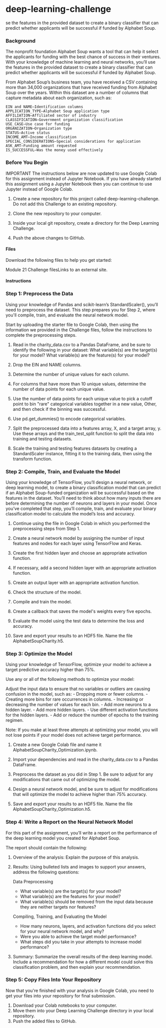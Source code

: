 # deep-learning-challenge
se the features in the provided dataset to create a binary classifier that can predict whether applicants will be successful if funded by Alphabet Soup.

### Background
The nonprofit foundation Alphabet Soup wants a tool that can help it select the applicants for funding with the best chance of success in their ventures. With your knowledge of machine learning and neural networks, you’ll use the features in the provided dataset to create a binary classifier that can predict whether applicants will be successful if funded by Alphabet Soup.

From Alphabet Soup’s business team, you have received a CSV containing more than 34,000 organizations that have received funding from Alphabet Soup over the years. Within this dataset are a number of columns that capture metadata about each organization, such as:

    EIN and NAME—Identification columns
    APPLICATION_TYPE—Alphabet Soup application type
    AFFILIATION—Affiliated sector of industry
    CLASSIFICATION—Government organization classification
    USE_CASE—Use case for funding
    ORGANIZATION—Organization type
    STATUS—Active status
    INCOME_AMT—Income classification
    SPECIAL_CONSIDERATIONS—Special considerations for application
    ASK_AMT—Funding amount requested
    IS_SUCCESSFUL—Was the money used effectively

### Before You Begin
IMPORTANT
The instructions below are now updated to use Google Colab for this assignment instead of Jupyter Notebook. If you have already started this assignment using a Jupyter Notebook then you can continue to use Jupyter instead of Google Colab.

1. Create a new repository for this project called deep-learning-challenge. Do not add this Challenge to an existing repository.

2. Clone the new repository to your computer.

3. Inside your local git repository, create a directory for the Deep Learning Challenge.

4. Push the above changes to GitHub.

#### Files
Download the following files to help you get started:

Module 21 Challenge filesLinks to an external site.

#### Instructions

### Step 1: Preprocess the Data
Using your knowledge of Pandas and scikit-learn’s StandardScaler(), you’ll need to preprocess the dataset. This step prepares you for Step 2, where you'll compile, train, and evaluate the neural network model.

Start by uploading the starter file to Google Colab, then using the information we provided in the Challenge files, follow the instructions to complete the preprocessing steps.

  1. Read in the charity_data.csv to a Pandas DataFrame, and be sure to identify the following in your dataset:
      What variable(s) are the target(s) for your model?
      What variable(s) are the feature(s) for your model?
  2.  Drop the EIN and NAME columns.

  3.  Determine the number of unique values for each column.

  4.  For columns that have more than 10 unique values, determine the number of data points for each unique value.

  5.  Use the number of data points for each unique value to pick a cutoff point to bin "rare" categorical variables together in a new value, Other, and then check if the binning was successful.

  6.  Use pd.get_dummies() to encode categorical variables.

  7.  Split the preprocessed data into a features array, X, and a target array, y. Use these arrays and the train_test_split function to split the data into training and testing datasets.

  8.  Scale the training and testing features datasets by creating a StandardScaler instance, fitting it to the training data, then using the transform function.


### Step 2: Compile, Train, and Evaluate the Model
Using your knowledge of TensorFlow, you’ll design a neural network, or deep learning model, to create a binary classification model that can predict if an Alphabet Soup-funded organization will be successful based on the features in the dataset. You’ll need to think about how many inputs there are before determining the number of neurons and layers in your model. Once you’ve completed that step, you’ll compile, train, and evaluate your binary classification model to calculate the model’s loss and accuracy.

  1.  Continue using the file in Google Colab in which you performed the preprocessing steps from Step 1.

  2.  Create a neural network model by assigning the number of input features and nodes for each layer using TensorFlow and Keras.

  3.  Create the first hidden layer and choose an appropriate activation function.

  4.  If necessary, add a second hidden layer with an appropriate activation function.

  5.  Create an output layer with an appropriate activation function.

  6.  Check the structure of the model.

  7.  Compile and train the model.

  8.  Create a callback that saves the model's weights every five epochs.

  9.  Evaluate the model using the test data to determine the loss and accuracy.

  10. Save and export your results to an HDF5 file. Name the file AlphabetSoupCharity.h5.

### Step 3: Optimize the Model
Using your knowledge of TensorFlow, optimize your model to achieve a target predictive accuracy higher than 75%.

Use any or all of the following methods to optimize your model:

  Adjust the input data to ensure that no variables or outliers are causing confusion in the model, such as:
      - Dropping more or fewer columns.
      - Creating more bins for rare occurrences in columns.
      - Increasing or decreasing the number of values for each bin.
      - Add more neurons to a hidden layer.
      - Add more hidden layers.
      - Use different activation functions for the hidden layers.
      - Add or reduce the number of epochs to the training regimen.

Note: If you make at least three attempts at optimizing your model, you will not lose points if your model does not achieve target performance.

  1.  Create a new Google Colab file and name it AlphabetSoupCharity_Optimization.ipynb.

  2.  Import your dependencies and read in the charity_data.csv to a Pandas DataFrame.

  3.  Preprocess the dataset as you did in Step 1. Be sure to adjust for any modifications that came out of optimizing the model.

  4.  Design a neural network model, and be sure to adjust for modifications that will optimize the model to achieve higher than 75% accuracy.

  5.  Save and export your results to an HDF5 file. Name the file AlphabetSoupCharity_Optimization.h5.

### Step 4: Write a Report on the Neural Network Model
For this part of the assignment, you’ll write a report on the performance of the deep learning model you created for Alphabet Soup.

The report should contain the following:

  1.  Overview of the analysis: Explain the purpose of this analysis.

  2.  Results: Using bulleted lists and images to support your answers, address the following questions:

      Data Preprocessing
        - What variable(s) are the target(s) for your model?
        - What variable(s) are the features for your model?
        - What variable(s) should be removed from the input data because they are neither targets nor features?

      Compiling, Training, and Evaluating the Model
        - How many neurons, layers, and activation functions did you select for your neural network model, and why?
        - Were you able to achieve the target model performance?
        - What steps did you take in your attempts to increase model performance?

  3.  Summary: Summarize the overall results of the deep learning model. Include a recommendation for how a different model could solve this classification problem, and then explain your recommendation.


### Step 5: Copy Files Into Your Repository
Now that you're finished with your analysis in Google Colab, you need to get your files into your repository for final submission.
  1.  Download your Colab notebooks to your computer.
  2.  Move them into your Deep Learning Challenge directory in your local repository.
  3.  Push the added files to GitHub.
